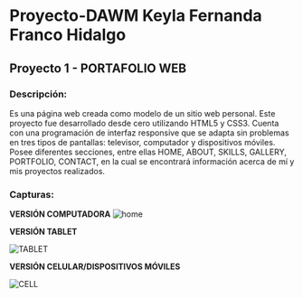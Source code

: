# Proyecto-DAWM Keyla Fernanda Franco Hidalgo
## Proyecto 1 - PORTAFOLIO WEB
### Descripción:
Es una página web creada como modelo de un sitio web personal. Este proyecto fue desarrollado desde cero utilizando HTML5 y CSS3. Cuenta con una programación de interfaz responsive que se adapta sin problemas en tres tipos de pantallas: televisor, computador y dispositivos móviles.
Posee diferentes secciones, entre ellas HOME, ABOUT, SKILLS, GALLERY, PORTFOLIO, CONTACT, en la cual se encontrará información acerca de mí y mis proyectos realizados.
### Capturas:
**VERSIÓN COMPUTADORA**
![home](https://user-images.githubusercontent.com/67887869/174194981-c3e4d7b1-a9cc-4306-96cb-bfdd49e4fc42.PNG)

**VERSIÓN TABLET**

![TABLET](https://user-images.githubusercontent.com/67887869/174195007-8ac03b57-2c0f-4cf7-9518-4083221221d1.PNG)

**VERSIÓN CELULAR/DISPOSITIVOS MÓVILES**

![CELL](https://user-images.githubusercontent.com/67887869/174195035-f60556f2-2104-495d-864e-8f8c380d3096.PNG)
